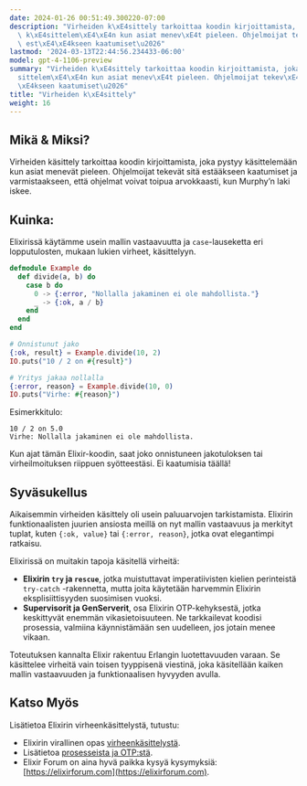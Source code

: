 ```yaml
---
date: 2024-01-26 00:51:49.300220-07:00
description: "Virheiden k\xE4sittely tarkoittaa koodin kirjoittamista, joka pystyy\
  \ k\xE4sittelem\xE4\xE4n kun asiat menev\xE4t pieleen. Ohjelmoijat tekev\xE4t sit\xE4\
  \ est\xE4\xE4kseen kaatumiset\u2026"
lastmod: '2024-03-13T22:44:56.234433-06:00'
model: gpt-4-1106-preview
summary: "Virheiden k\xE4sittely tarkoittaa koodin kirjoittamista, joka pystyy k\xE4\
  sittelem\xE4\xE4n kun asiat menev\xE4t pieleen. Ohjelmoijat tekev\xE4t sit\xE4 est\xE4\
  \xE4kseen kaatumiset\u2026"
title: "Virheiden k\xE4sittely"
weight: 16
---
```


## Mikä & Miksi?

Virheiden käsittely tarkoittaa koodin kirjoittamista, joka pystyy käsittelemään kun asiat menevät pieleen. Ohjelmoijat tekevät sitä estääkseen kaatumiset ja varmistaakseen, että ohjelmat voivat toipua arvokkaasti, kun Murphy’n laki iskee.

## Kuinka:

Elixirissä käytämme usein mallin vastaavuutta ja `case`-lauseketta eri lopputulosten, mukaan lukien virheet, käsittelyyn.

```elixir
defmodule Example do
  def divide(a, b) do
    case b do
      0 -> {:error, "Nollalla jakaminen ei ole mahdollista."}
      _ -> {:ok, a / b}
    end
  end
end

# Onnistunut jako
{:ok, result} = Example.divide(10, 2)
IO.puts("10 / 2 on #{result}")

# Yritys jakaa nollalla
{:error, reason} = Example.divide(10, 0)
IO.puts("Virhe: #{reason}")
```

Esimerkkitulo:
```
10 / 2 on 5.0
Virhe: Nollalla jakaminen ei ole mahdollista.
```

Kun ajat tämän Elixir-koodin, saat joko onnistuneen jakotuloksen tai virheilmoituksen riippuen syötteestäsi. Ei kaatumisia täällä!

## Syväsukellus

Aikaisemmin virheiden käsittely oli usein paluuarvojen tarkistamista. Elixirin funktionaalisten juurien ansiosta meillä on nyt mallin vastaavuus ja merkityt tuplat, kuten `{:ok, value}` tai `{:error, reason}`, jotka ovat elegantimpi ratkaisu.

Elixirissä on muitakin tapoja käsitellä virheitä:

- **Elixirin `try` ja `rescue`**, jotka muistuttavat imperatiivisten kielien perinteistä `try-catch` -rakennetta, mutta joita käytetään harvemmin Elixirin eksplisiittisyyden suosimisen vuoksi.
- **Supervisorit ja GenServerit**, osa Elixirin OTP-kehyksestä, jotka keskittyvät enemmän vikasietoisuuteen. Ne tarkkailevat koodisi prosessia, valmiina käynnistämään sen uudelleen, jos jotain menee vikaan.

Toteutuksen kannalta Elixir rakentuu Erlangin luotettavuuden varaan. Se käsittelee virheitä vain toisen tyyppisenä viestinä, joka käsitellään kaiken mallin vastaavuuden ja funktionaalisen hyvyyden avulla.

## Katso Myös

Lisätietoa Elixirin virheenkäsittelystä, tutustu:

- Elixirin virallinen opas [virheenkäsittelystä](https://elixir-lang.org/getting-started/try-catch-and-rescue.html).
- Lisätietoa [prosesseista ja OTP:stä](https://elixir-lang.org/getting-started/mix-otp/introduction-to-mix.html).
- Elixir Forum on aina hyvä paikka kysyä kysymyksiä: [https://elixirforum.com](https://elixirforum.com).
